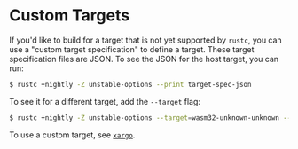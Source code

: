 # Custom Targets

If you'd like to build for a target that is not yet supported by `rustc`, you can use a
"custom target specification" to define a target. These target specification files
are JSON. To see the JSON for the host target, you can run:

```bash
$ rustc +nightly -Z unstable-options --print target-spec-json
```

To see it for a different target, add the `--target` flag:

```bash
$ rustc +nightly -Z unstable-options --target=wasm32-unknown-unknown --print target-spec-json
```

To use a custom target, see [`xargo`](https://github.com/japaric/xargo).